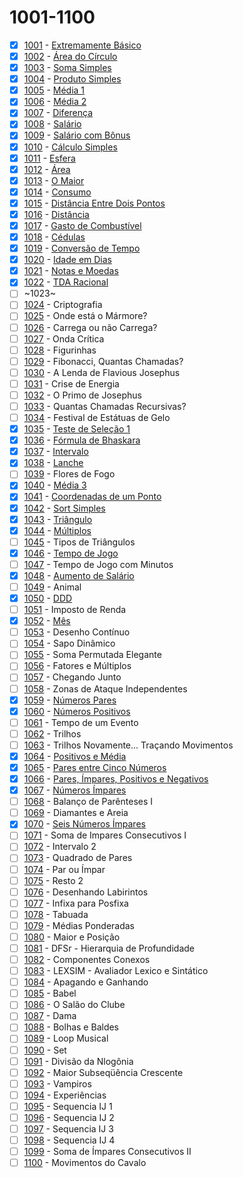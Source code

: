 # 1001-1100

  - [x] [1001](https://www.urionlinejudge.com.br/judge/pt/problems/view/1001) - [Extremamente Básico](1001.poti)
  - [x] [1002](https://www.urionlinejudge.com.br/judge/pt/problems/view/1002) - [Área do Círculo](1002.poti)
  - [x] [1003](https://www.urionlinejudge.com.br/judge/pt/problems/view/1003) - [Soma Simples](1003.poti)
  - [x] [1004](https://www.urionlinejudge.com.br/judge/pt/problems/view/1004) - [Produto Simples](1004.poti)
  - [x] [1005](https://www.urionlinejudge.com.br/judge/pt/problems/view/1005) - [Média 1](1005.poti)
  - [x] [1006](https://www.urionlinejudge.com.br/judge/pt/problems/view/1006) - [Média 2](1006.poti)
  - [x] [1007](https://www.urionlinejudge.com.br/judge/pt/problems/view/1007) - [Diferença](1007.poti)
  - [x] [1008](https://www.urionlinejudge.com.br/judge/pt/problems/view/1008) - [Salário](1008.poti)
  - [x] [1009](https://www.urionlinejudge.com.br/judge/pt/problems/view/1009) - [Salário com Bônus](1009.poti)
  - [x] [1010](https://www.urionlinejudge.com.br/judge/pt/problems/view/1010) - [Cálculo Simples](1010.poti)
  - [x] [1011](https://www.urionlinejudge.com.br/judge/pt/problems/view/1011) - [Esfera](1011.poti)
  - [x] [1012](https://www.urionlinejudge.com.br/judge/pt/problems/view/1012) - [Área](1012.poti)
  - [x] [1013](https://www.urionlinejudge.com.br/judge/pt/problems/view/1013) - [O Maior](1013.poti)
  - [x] [1014](https://www.urionlinejudge.com.br/judge/pt/problems/view/1014) - [Consumo](1014.poti)
  - [x] [1015](https://www.urionlinejudge.com.br/judge/pt/problems/view/1015) - [Distância Entre Dois Pontos](1015.poti)
  - [x] [1016](https://www.urionlinejudge.com.br/judge/pt/problems/view/1016) - [Distância](1016.poti)
  - [x] [1017](https://www.urionlinejudge.com.br/judge/pt/problems/view/1017) - [Gasto de Combustível](1017.poti)
  - [x] [1018](https://www.urionlinejudge.com.br/judge/pt/problems/view/1018) - [Cédulas](1018.poti)
  - [x] [1019](https://www.urionlinejudge.com.br/judge/pt/problems/view/1019) - [Conversão de Tempo](1019.poti)
  - [x] [1020](https://www.urionlinejudge.com.br/judge/pt/problems/view/1020) - [Idade em Dias](1020.poti)
  - [x] [1021](https://www.urionlinejudge.com.br/judge/pt/problems/view/1021) - [Notas e Moedas](1021.poti)
  - [x] [1022](https://www.urionlinejudge.com.br/judge/pt/problems/view/1022) - [TDA Racional](1022.poti)
  - [ ] ~1023~
  - [ ] [1024](https://www.urionlinejudge.com.br/judge/pt/problems/view/1024) - Criptografia
  - [ ] [1025](https://www.urionlinejudge.com.br/judge/pt/problems/view/1025) - Onde está o Mármore?
  - [ ] [1026](https://www.urionlinejudge.com.br/judge/pt/problems/view/1026) - Carrega ou não Carrega?
  - [ ] [1027](https://www.urionlinejudge.com.br/judge/pt/problems/view/1027) - Onda Crítica
  - [ ] [1028](https://www.urionlinejudge.com.br/judge/pt/problems/view/1028) - Figurinhas
  - [ ] [1029](https://www.urionlinejudge.com.br/judge/pt/problems/view/1029) - Fibonacci, Quantas Chamadas?
  - [ ] [1030](https://www.urionlinejudge.com.br/judge/pt/problems/view/1030) - A Lenda de Flavious Josephus
  - [ ] [1031](https://www.urionlinejudge.com.br/judge/pt/problems/view/1031) - Crise de Energia
  - [ ] [1032](https://www.urionlinejudge.com.br/judge/pt/problems/view/1032) - O Primo de Josephus
  - [ ] [1033](https://www.urionlinejudge.com.br/judge/pt/problems/view/1033) - Quantas Chamadas Recursivas?
  - [ ] [1034](https://www.urionlinejudge.com.br/judge/pt/problems/view/1034) - Festival de Estátuas de Gelo
  - [x] [1035](https://www.urionlinejudge.com.br/judge/pt/problems/view/1035) - [Teste de Seleção 1](1035.poti)
  - [x] [1036](https://www.urionlinejudge.com.br/judge/pt/problems/view/1036) - [Fórmula de Bhaskara](1036.poti)
  - [x] [1037](https://www.urionlinejudge.com.br/judge/pt/problems/view/1037) - [Intervalo](1037.poti)
  - [x] [1038](https://www.urionlinejudge.com.br/judge/pt/problems/view/1038) - [Lanche](1038.poti)
  - [ ] [1039](https://www.urionlinejudge.com.br/judge/pt/problems/view/1039) - Flores de Fogo
  - [x] [1040](https://www.urionlinejudge.com.br/judge/pt/problems/view/1040) - [Média 3](1040.poti)
  - [x] [1041](https://www.urionlinejudge.com.br/judge/pt/problems/view/1041) - [Coordenadas de um Ponto](1041.poti)
  - [x] [1042](https://www.urionlinejudge.com.br/judge/pt/problems/view/1042) - [Sort Simples](1042.poti)
  - [x] [1043](https://www.urionlinejudge.com.br/judge/pt/problems/view/1043) - [Triângulo](1043.poti)
  - [x] [1044](https://www.urionlinejudge.com.br/judge/pt/problems/view/1044) - [Múltiplos](1044.poti)
  - [ ] [1045](https://www.urionlinejudge.com.br/judge/pt/problems/view/1045) - Tipos de Triângulos
  - [x] [1046](https://www.urionlinejudge.com.br/judge/pt/problems/view/1046) - [Tempo de Jogo](1046.poti)
  - [ ] [1047](https://www.urionlinejudge.com.br/judge/pt/problems/view/1047) - Tempo de Jogo com Minutos
  - [x] [1048](https://www.urionlinejudge.com.br/judge/pt/problems/view/1048) - [Aumento de Salário](1048.poti)
  - [ ] [1049](https://www.urionlinejudge.com.br/judge/pt/problems/view/1049) - Animal
  - [x] [1050](https://www.urionlinejudge.com.br/judge/pt/problems/view/1050) - [DDD](1050.poti)
  - [ ] [1051](https://www.urionlinejudge.com.br/judge/pt/problems/view/1051) - Imposto de Renda
  - [x] [1052](https://www.urionlinejudge.com.br/judge/pt/problems/view/1052) - [Mês](1052.poti)
  - [ ] [1053](https://www.urionlinejudge.com.br/judge/pt/problems/view/1053) - Desenho Contínuo
  - [ ] [1054](https://www.urionlinejudge.com.br/judge/pt/problems/view/1054) - Sapo Dinâmico
  - [ ] [1055](https://www.urionlinejudge.com.br/judge/pt/problems/view/1055) - Soma Permutada Elegante
  - [ ] [1056](https://www.urionlinejudge.com.br/judge/pt/problems/view/1056) - Fatores e Múltiplos
  - [ ] [1057](https://www.urionlinejudge.com.br/judge/pt/problems/view/1057) - Chegando Junto
  - [ ] [1058](https://www.urionlinejudge.com.br/judge/pt/problems/view/1058) - Zonas de Ataque Independentes
  - [x] [1059](https://www.urionlinejudge.com.br/judge/pt/problems/view/1059) - [Números Pares](1059.poti)
  - [x] [1060](https://www.urionlinejudge.com.br/judge/pt/problems/view/1060) - [Números Positivos](1060.poti)
  - [ ] [1061](https://www.urionlinejudge.com.br/judge/pt/problems/view/1061) - Tempo de um Evento
  - [ ] [1062](https://www.urionlinejudge.com.br/judge/pt/problems/view/1062) - Trilhos
  - [ ] [1063](https://www.urionlinejudge.com.br/judge/pt/problems/view/1063) - Trilhos Novamente... Traçando Movimentos
  - [x] [1064](https://www.urionlinejudge.com.br/judge/pt/problems/view/1064) - [Positivos e Média](1064.poti)
  - [x] [1065](https://www.urionlinejudge.com.br/judge/pt/problems/view/1065) - [Pares entre Cinco Números](1065.poti)
  - [x] [1066](https://www.urionlinejudge.com.br/judge/pt/problems/view/1066) - [Pares, Ímpares, Positivos e Negativos](1066.poti)
  - [x] [1067](https://www.urionlinejudge.com.br/judge/pt/problems/view/1067) - [Números Ímpares](1067.poti)
  - [ ] [1068](https://www.urionlinejudge.com.br/judge/pt/problems/view/1068) - Balanço de Parênteses I
  - [ ] [1069](https://www.urionlinejudge.com.br/judge/pt/problems/view/1069) - Diamantes e Areia
  - [x] [1070](https://www.urionlinejudge.com.br/judge/pt/problems/view/1070) - [Seis Números Ímpares](1070.poti)
  - [ ] [1071](https://www.urionlinejudge.com.br/judge/pt/problems/view/1071) - Soma de Impares Consecutivos I
  - [ ] [1072](https://www.urionlinejudge.com.br/judge/pt/problems/view/1072) - Intervalo 2
  - [ ] [1073](https://www.urionlinejudge.com.br/judge/pt/problems/view/1073) - Quadrado de Pares
  - [ ] [1074](https://www.urionlinejudge.com.br/judge/pt/problems/view/1074) - Par ou Ímpar
  - [ ] [1075](https://www.urionlinejudge.com.br/judge/pt/problems/view/1075) - Resto 2
  - [ ] [1076](https://www.urionlinejudge.com.br/judge/pt/problems/view/1076) - Desenhando Labirintos
  - [ ] [1077](https://www.urionlinejudge.com.br/judge/pt/problems/view/1077) - Infixa para Posfixa
  - [ ] [1078](https://www.urionlinejudge.com.br/judge/pt/problems/view/1078) - Tabuada
  - [ ] [1079](https://www.urionlinejudge.com.br/judge/pt/problems/view/1079) - Médias Ponderadas
  - [ ] [1080](https://www.urionlinejudge.com.br/judge/pt/problems/view/1080) - Maior e Posição
  - [ ] [1081](https://www.urionlinejudge.com.br/judge/pt/problems/view/1081) - DFSr - Hierarquia de Profundidade
  - [ ] [1082](https://www.urionlinejudge.com.br/judge/pt/problems/view/1082) - Componentes Conexos
  - [ ] [1083](https://www.urionlinejudge.com.br/judge/pt/problems/view/1083) - LEXSIM - Avaliador Lexico e Sintático
  - [ ] [1084](https://www.urionlinejudge.com.br/judge/pt/problems/view/1084) - Apagando e Ganhando
  - [ ] [1085](https://www.urionlinejudge.com.br/judge/pt/problems/view/1085) - Babel
  - [ ] [1086](https://www.urionlinejudge.com.br/judge/pt/problems/view/1086) - O Salão do Clube
  - [ ] [1087](https://www.urionlinejudge.com.br/judge/pt/problems/view/1087) - Dama
  - [ ] [1088](https://www.urionlinejudge.com.br/judge/pt/problems/view/1088) - Bolhas e Baldes
  - [ ] [1089](https://www.urionlinejudge.com.br/judge/pt/problems/view/1089) - Loop Musical
  - [ ] [1090](https://www.urionlinejudge.com.br/judge/pt/problems/view/1090) - Set
  - [ ] [1091](https://www.urionlinejudge.com.br/judge/pt/problems/view/1091) - Divisão da Nlogônia
  - [ ] [1092](https://www.urionlinejudge.com.br/judge/pt/problems/view/1092) - Maior Subseqüência Crescente
  - [ ] [1093](https://www.urionlinejudge.com.br/judge/pt/problems/view/1093) - Vampiros
  - [ ] [1094](https://www.urionlinejudge.com.br/judge/pt/problems/view/1094) - Experiências
  - [ ] [1095](https://www.urionlinejudge.com.br/judge/pt/problems/view/1095) - Sequencia IJ 1
  - [ ] [1096](https://www.urionlinejudge.com.br/judge/pt/problems/view/1096) - Sequencia IJ 2
  - [ ] [1097](https://www.urionlinejudge.com.br/judge/pt/problems/view/1097) - Sequencia IJ 3
  - [ ] [1098](https://www.urionlinejudge.com.br/judge/pt/problems/view/1098) - Sequencia IJ 4
  - [ ] [1099](https://www.urionlinejudge.com.br/judge/pt/problems/view/1099) - Soma de Ímpares Consecutivos II
  - [ ] [1100](https://www.urionlinejudge.com.br/judge/pt/problems/view/1100) - Movimentos do Cavalo